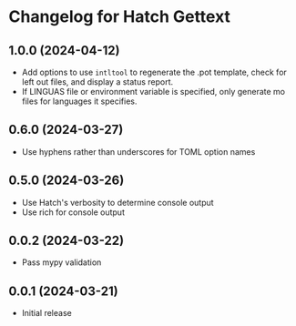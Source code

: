 Changelog for Hatch Gettext
===========================

1.0.0 (2024-04-12)
------------------

 - Add options to use `intltool` to regenerate the .pot template, check for 
   left out files, and display a status report.
 - If LINGUAS file or environment variable is specified, only generate mo files
   for languages it specifies.

0.6.0 (2024-03-27)
------------------

- Use hyphens rather than underscores for TOML option names

0.5.0 (2024-03-26)
------------------

- Use Hatch's verbosity to determine console output
- Use rich for console output

0.0.2 (2024-03-22)
------------------

- Pass mypy validation

0.0.1 (2024-03-21)
------------------

- Initial release

